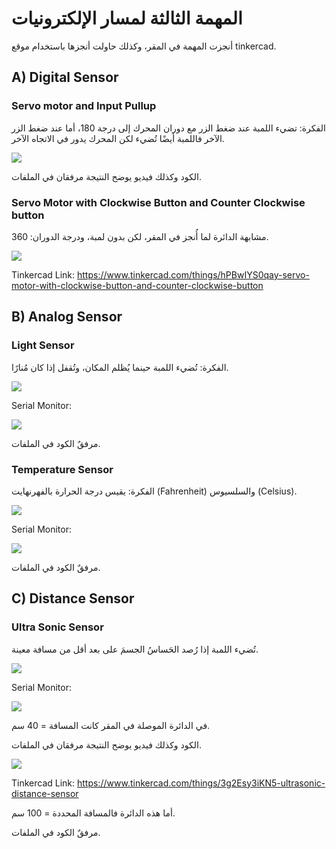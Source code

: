 # المهمة الثالثة لمسار الإلكترونيات
أنجزت المهمة في المقر، وكذلك حاولت أنجزها باستخدام موقع tinkercad.

## A) Digital Sensor
### Servo motor and Input Pullup

الفكرة: تضيء اللمبة عند ضغط الزر مع دوران المحرك إلى درجة 180، أما عند ضغط الزر الآخر فاللمبة أيضًا تُضيء لكن المحرك يدور في الاتجاه الآخر.

<img  src="https://github.com/Najat01/Robot/blob/main/Electronics%20and%20Electrical%20Engineering/Task%203/Digital%20Sensor/Servo%20motor%20and%20Input%20Pullup/التوصيل%20(المقر).jpg?raw=true">

الكود وكذلك فيديو يوضح النتيجة مرفقان في الملفات.

### Servo Motor with Clockwise Button and Counter Clockwise button

مشابهة الدائرة لما أُنجز في المقر، لكن بدون لمبة، ودرجة الدوران: 360.

<img  src="https://github.com/Najat01/Robot/blob/main/Electronics%20and%20Electrical%20Engineering/Task%203/Digital%20Sensor/Servo%20Motor%20with%20Clockwise%20Button%20and%20Counter%20Clockwise%20button/Servo%20Motor%20with%20Clockwise%20Button%20and%20Counter%20Clockwise%20button%20الدائرة.png?raw=true">

Tinkercad Link: https://www.tinkercad.com/things/hPBwIYS0qay-servo-motor-with-clockwise-button-and-counter-clockwise-button


## B) Analog Sensor
### Light Sensor
الفكرة: تُضيء اللمبة حينما يُظلم المكان، وتُقفل إذا كان مُنارًا.

<img  src="https://github.com/Najat01/Robot/blob/main/Electronics%20and%20Electrical%20Engineering/Task%203/Analog%20Sensor/حساس%20إضاءة/توصيل%20حساس%20الإضاءة.jpg?raw=true">

Serial Monitor:

<img  src="https://github.com/Najat01/Robot/blob/main/Electronics%20and%20Electrical%20Engineering/Task%203/Analog%20Sensor/حساس%20إضاءة/نتائج%20حساس%20الإضاءة.jpg?raw=true">

مرفقٌ الكود في الملفات.

### Temperature Sensor
الفكرة: يقيس درجة الحرارة بالفهرنهايت (Fahrenheit) والسلسيوس (Celsius).

<img  src="https://github.com/Najat01/Robot/blob/main/Electronics%20and%20Electrical%20Engineering/Task%203/Analog%20Sensor/حساس%20حرارة/توصيل%20حساس%20الحرارة.jpg?raw=true">

Serial Monitor:

<img  src="https://github.com/Najat01/Robot/blob/main/Electronics%20and%20Electrical%20Engineering/Task%203/Analog%20Sensor/حساس%20حرارة/نتائج%20حساس%20الحرارة.jpg?raw=true">

مرفقٌ الكود في الملفات.

## C) Distance Sensor
### Ultra Sonic Sensor
تُضيء اللمبة إذا رُصد الحَساسُ الجسمَ على بعد أقل من مسافة معينة.

<img  src="https://github.com/Najat01/Robot/blob/main/Electronics%20and%20Electrical%20Engineering/Task%203/Distance%20Sensor/توصيل%20دائرة%20UltraSonic.jpg?raw=true">

Serial Monitor:

<img  src="https://github.com/Najat01/Robot/blob/main/Electronics%20and%20Electrical%20Engineering/Task%203/Distance%20Sensor/نتائج%20UltraSonic.png?raw=true">

في الدائرة الموصلة في المقر كانت المسافة = 40 سم.

الكود وكذلك فيديو يوضح النتيجة مرفقان في الملفات.

<img  src="https://github.com/Najat01/Robot/blob/main/Electronics%20and%20Electrical%20Engineering/Task%203/Distance%20Sensor/UltraSonicTinkercad%20الدائرة.png?raw=true">

Tinkercad Link: https://www.tinkercad.com/things/3g2Esy3iKN5-ultrasonic-distance-sensor

أما هذه الدائرة فالمسافة المحددة = 100 سم.

مرفقٌ الكود في الملفات.
